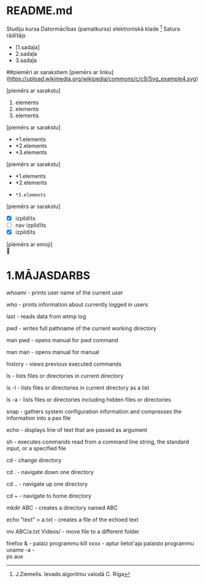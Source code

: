 # README.md
Studiju kursa Datormācības (pamatkurss) elektroniskā klade  [^1]
Satura rādītājs
- [1.sadaļa]
- 2.sadaļa
- 3.sadaļa  

##piemēri ar sarakstiem
[piemērs ar linku]  
(https://upload.wikimedia.org/wikipedia/commons/c/c9/Svg_example4.svg)

[piemērs ar sarakstu]  
1. elements  
2. elements  
3. elements  

[piemērs ar sarakstu]  
- *1.elements  
- *2.elements
- *3.elements  

[piemērs ar sarakstu]  
- *1.elements  
-   *2.elements
-     *3.elements

[piemērs ar sarakstu]  
- [x] izpildīts
- [ ] nav izpildīts
- [x] izpildīts  

[piemērs ar emoji]  
🍪 

[^1]: J.Ziemelis. Ievads algoritmu valodā C. Rīga

# 1.MĀJASDARBS

whoami - prints user name of the current user

who - prints information about currently logged in users

last - reads data from wtmp log

pwd - writes full pathname of the current working directory

man pwd - opens manual for pwd command

man man - opens manual for manual

history - views previous executed commands

ls - lists files or directories in current directory

ls -l - lists files or directories in current directory as a list

ls -a - lists files or directories including hidden files or directories

snap - gathers system configuration information and compresses the information into a pax file

echo - displays line of text that are passed as argument

sh - executes commands read from a command line string, the standard input, or a specified file

cd - change directory

cd . - navigate down one directory

cd .. - navigate up one directory

cd ~ - navigate to home directory

mkdir ABC - creates a directory named ABC

echo "text" > a.txt - creates a file of the echoed text

mv ABC/a.txt Videos/ - move file to a different folder

firefox & - palaiz programmu 
kill xxxx - aptur lietot'aja palaisto programmu
uname -a -  
ps aux
